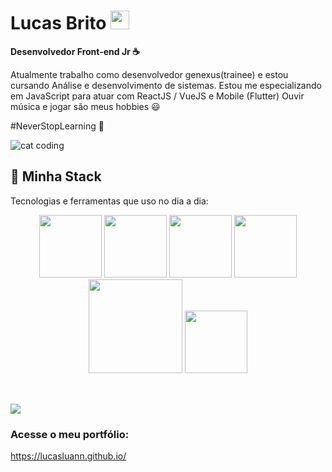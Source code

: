 <h1>Lucas Brito <img src="https://media.giphy.com/media/hvRJCLFzcasrR4ia7z/giphy.gif" width="30px"></h1>

<strong>Desenvolvedor Front-end Jr ☕</strong> 

<p>Atualmente trabalho como desenvolvedor genexus(trainee) e estou cursando Análise e desenvolvimento de sistemas.
   Estou me especializando em JavaScript para atuar com ReactJS / VueJS e Mobile (Flutter)
   Ouvir música e jogar são meus hobbies 😃
</p>

<p>#NeverStopLearning 🚀</p>

![cat coding](https://media.giphy.com/media/aNqEFrYVnsS52/giphy.gif )

##  🧠 Minha Stack

Tecnologias e ferramentas que uso no dia a dia:

<div align="center">

<img src="https://media3.giphy.com/media/ln7z2eWriiQAllfVcn/200w.webp" width="100">

<img src="https://i.giphy.com/media/eNAsjO55tPbgaor7ma/200w.webp" width="100">

<img src="https://i.giphy.com/media/KzJkzjggfGN5Py6nkT/200.webp" width="100">

<img src="https://i.giphy.com/media/IdyAQJVN2kVPNUrojM/200.webp" width="100">

<img src="https://media.giphy.com/media/kH6CqYiquZawmU1HI6/giphy.gif" width="150">

<img src="https://freebiehive.com/wp-content/uploads/2022/10/Google-flutter-logo-758x473.jpg" width="100">

</div>

##

<div style="display: inline_block"><br>
</div>



<a href="https://www.linkedin.com/in/lucas-brito18/" target="_blank">

<img src="https://img.shields.io/badge/-LinkedIn-%230077B5?style=for-the-badge&logo=linkedin&logoColor=white" target="_blank">

</a>


</div>

### Acesse o meu portfólio:
https://lucasluann.github.io/
